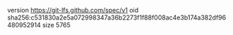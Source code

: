 version https://git-lfs.github.com/spec/v1
oid sha256:c531830a2e5a072998347a36b2273f1f88f008ac4e3b174a382df96480952914
size 5765
